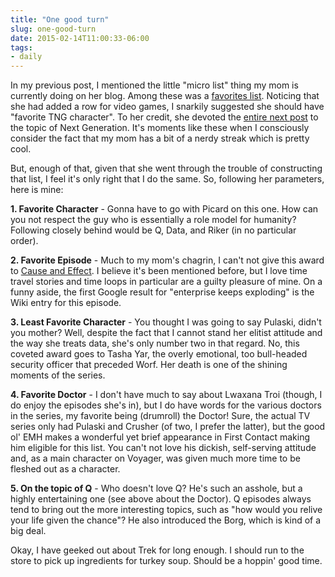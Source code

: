 ```yaml
---
title: "One good turn"
slug: one-good-turn
date: 2015-02-14T11:00:33-06:00
tags:
- daily
---
```

In my previous post, I mentioned the little "micro list" thing my mom is currently doing on her blog. Among these was a [favorites list](http://mom28kids.com/2015/02/february-five-favorites-edition/). Noticing that she had added a row for video games, I snarkily suggested she should have "favorite TNG character". To her credit, she devoted the [entire next post](http://mom28kids.com/2015/02/february-five-12/) to the topic of Next Generation. It's moments like these when I consciously consider the fact that my mom has a bit of a nerdy streak which is pretty cool.

But, enough of that, given that she went through the trouble of constructing that list, I feel it's only right that I do the same. So, following her parameters, here is mine:

**1. Favorite Character** - Gonna have to go with Picard on this one. How can you not respect the guy who is essentially a role model for humanity? Following closely behind would be Q, Data, and Riker (in no particular order).

**2. Favorite Episode** - Much to my mom's chagrin, I can't not give this award to [Cause and Effect](http://en.memory-alpha.org/wiki/Cause_and_Effect_%28episode%29). I believe it's been mentioned before, but I love time travel stories and time loops in particular are a guilty pleasure of mine. On a funny aside, the first Google result for "enterprise keeps exploding" is the Wiki entry for this episode.

**3. Least Favorite Character** - You thought I was going to say Pulaski, didn't you mother? Well, despite the fact that I cannot stand her elitist attitude and the way she treats data, she's only number two in that regard. No, this coveted award goes to Tasha Yar, the overly emotional, too bull-headed security officer that preceded Worf. Her death is one of the shining moments of the series.

**4. Favorite Doctor** - I don't have much to say about Lwaxana Troi (though, I do enjoy the episodes she's in), but I do have words for the various doctors in the series, my favorite being (drumroll) the Doctor! Sure, the actual TV series only had Pulaski and Crusher (of two, I prefer the latter), but the good ol' EMH makes a wonderful yet brief appearance in First Contact making him eligible for this list. You can't not love his dickish, self-serving attitude and, as a main character on Voyager, was given much more time to be fleshed out as a character.

**5. On the topic of Q** - Who doesn't love Q? He's such an asshole, but a highly entertaining one (see above about the Doctor). Q episodes always tend to bring out the more interesting topics, such as "how would you relive your life given the chance"? He also introduced the Borg, which is kind of a big deal.

Okay, I have geeked out about Trek for long enough. I should run to the store to pick up ingredients for turkey soup. Should be a hoppin' good time.
